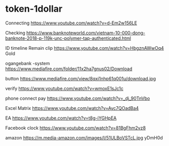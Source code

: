 # token-1dollar
Connecting
https://www.youtube.com/watch?v=d-Em2w156LE

Checking
https://www.banknoteworld.com/vietnam-10-000-dong-banknote-2018-p-119k-unc-polymer-tap-authenticated.html


ID timeline
Remain clip
https://www.youtube.com/watch?v=HbgznAWwOq4 Gold

ogangebank -system https://www.mediafire.com/folder/11x2ha7gnus02/Download

button https://www.mediafire.com/view/8qxi1nhp61q001u/download.jpg

verify https://www.youtube.com/watch?v=wmoxE1sJc1c

phone connect pay https://www.youtube.com/watch?v=_dj_90TnVbo

Excel Matrix https://www.youtube.com/watch?v=Ayc7QOadBa4

EA https://www.youtube.com/watch?v=t8g-iYGHpEA

Facebook clock https://www.youtube.com/watch?v=81BgFhm2vz8

amazon https://m.media-amazon.com/images/I/51ULBoVSTcL.jpg yDmH0d 
